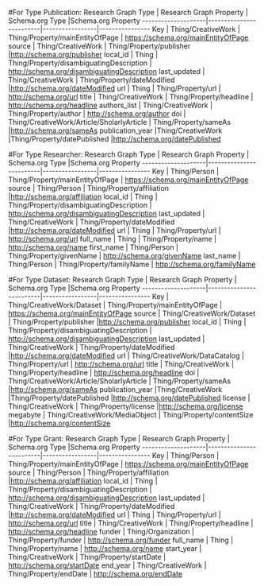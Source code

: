 #For Type Publication: 
Research Graph Type | Research Graph Property | Schema.org Type |Schema.org Property
--------------------|-------------------------|-----------------|----------------
Key | Thing/CreativeWork | Thing/Property/mainEntityOfPage | https://schema.org/mainEntityOfPage
source | Thing/CreativeWork | Thing/Property/publisher |http://schema.org/publisher
local_id | Thing | Thing/Property/disambiguatingDescription | http://schema.org/disambiguatingDescription
last_updated | Thing/CreativeWork | Thing/Property/dateModified |http://schema.org/dateModified
url | Thing | Thing/Property/url | http://schema.org/url
title | Thing/CreativeWork | Thing/Property/headline | http://schema.org/headline
authors_list | Thing/CreativeWork | Thing/Property/author | http://schema.org/author
doi | Thing/CreativeWork/Article/SholarlyArticle | Thing/Property/sameAs |http://schema.org/sameAs
publication_year |Thing/CreativeWork |Thing/Property/datePublished |http://schema.org/datePublished

#For Type Researcher: 
Research Graph Type | Research Graph Property | Schema.org Type |Schema.org Property
--------------------|-------------------------|-----------------|----------------
Key | Thing/Person | Thing/Property/mainEntityOfPage | https://schema.org/mainEntityOfPage
source | Thing/Person | Thing/Property/affiliation |http://schema.org/affiliation
local_id | Thing | Thing/Property/disambiguatingDescription | http://schema.org/disambiguatingDescription
last_updated | Thing/CreativeWork | Thing/Property/dateModified |http://schema.org/dateModified
url | Thing | Thing/Property/url | http://schema.org/url
full_name | Thing | Thing/Property/name | http://schema.org/name
first_name | Thing/Person | Thing/Property/givenName | http://schema.org/givenName
last_name | Thing/Person | Thing/Property/familyName | http://schema.org/familyName

#For Type Dataset: 
Research Graph Type | Research Graph Property | Schema.org Type |Schema.org Property
--------------------|-------------------------|-----------------|----------------
Key | Thing/CreativeWork/Dataset | Thing/Property/mainEntityOfPage | https://schema.org/mainEntityOfPage
source | Thing/CreativeWork/Dataset | Thing/Property/publisher |http://schema.org/publisher
local_id | Thing | Thing/Property/disambiguatingDescription | http://schema.org/disambiguatingDescription
last_updated | Thing/CreativeWork | Thing/Property/dateModified |http://schema.org/dateModified
url | Thing/CreativeWork/DataCatalog | Thing/Property/url | http://schema.org/url
title | Thing/CreativeWork | Thing/Property/headline | http://schema.org/headline
doi | Thing/CreativeWork/Article/SholarlyArticle | Thing/Property/sameAs |http://schema.org/sameAs
publication_year |Thing/CreativeWork |Thing/Property/datePublished |http://schema.org/datePublished
license | Thing/CreativeWork | Thing/Property/license |http://schema.org/license
megabyte | Thing/CreativeWork/MediaObject | Thing/Property/contentSize |http://schema.org/contentSize

#For Type Grant: 
Research Graph Type | Research Graph Property | Schema.org Type |Schema.org Property
--------------------|-------------------------|-----------------|----------------
Key | Thing/Person | Thing/Property/mainEntityOfPage | https://schema.org/mainEntityOfPage
source | Thing/Person | Thing/Property/affiliation |http://schema.org/affiliation
local_id | Thing | Thing/Property/disambiguatingDescription | http://schema.org/disambiguatingDescription
last_updated | Thing/CreativeWork | Thing/Property/dateModified |http://schema.org/dateModified
url | Thing | Thing/Property/url | http://schema.org/url
title | Thing/CreativeWork | Thing/Property/headline | http://schema.org/headline
funder | Thing/Organization | Thing/Property/funder | http://schema.org/funder
full_name | Thing | Thing/Property/name | http://schema.org/name
start_year | Thing/CreativeWork | Thing/Property/startDate | http://schema.org/startDate
end_year | Thing/CreativeWork | Thing/Property/endDate | http://schema.org/endDate
